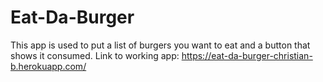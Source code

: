 # Eat-Da-Burger
 
This app is used to put a list of burgers you want to eat and a button that shows it consumed.
Link to working app: https://eat-da-burger-christian-b.herokuapp.com/
